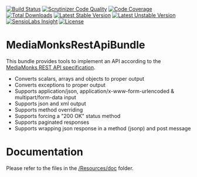 [![Build Status](https://travis-ci.org/MediaMonks/symfony-rest-api-bundle.svg?branch=master)](https://travis-ci.org/MediaMonks/symfony-rest-api-bundle)
[![Scrutinizer Code Quality](https://scrutinizer-ci.com/g/MediaMonks/symfony-rest-api-bundle/badges/quality-score.png?b=master)](https://scrutinizer-ci.com/g/MediaMonks/symfony-rest-api-bundle/?branch=master)
[![Code Coverage](https://scrutinizer-ci.com/g/MediaMonks/symfony-rest-api-bundle/badges/coverage.png?b=master)](https://scrutinizer-ci.com/g/MediaMonks/symfony-rest-api-bundle/?branch=master)
[![Total Downloads](https://poser.pugx.org/mediamonks/rest-api-bundle/downloads)](https://packagist.org/packages/mediamonks/rest-api-bundle)
[![Latest Stable Version](https://poser.pugx.org/mediamonks/rest-api-bundle/v/stable)](https://packagist.org/packages/mediamonks/rest-api-bundle)
[![Latest Unstable Version](https://poser.pugx.org/mediamonks/rest-api-bundle/v/unstable)](https://packagist.org/packages/mediamonks/rest-api-bundle)
[![SensioLabs Insight](https://img.shields.io/sensiolabs/i/c42e43fd-9c7b-47e1-8264-3a98961e9236.svg)](https://insight.sensiolabs.com/projects/c42e43fd-9c7b-47e1-8264-3a98961e9236)
[![License](https://poser.pugx.org/mediamonks/rest-api-bundle/license)](https://packagist.org/packages/mediamonks/rest-api-bundle)

# MediaMonksRestApiBundle

This bundle provides tools to implement an API according to the [MediaMonks REST API specification](https://github.com/MediaMonks/documents).

- Converts scalars, arrays and objects to proper output
- Converts exceptions to proper output
- Supports application/json, application/x-www-form-urlencoded & multipart/form-data input
- Supports json and xml output
- Supports method overriding
- Supports forcing a "200 OK" status method
- Supports paginated responses
- Supports wrapping json response in a method (jsonp) and post message

# Documentation

Please refer to the files in the [/Resources/doc](/Resources/doc) folder.
